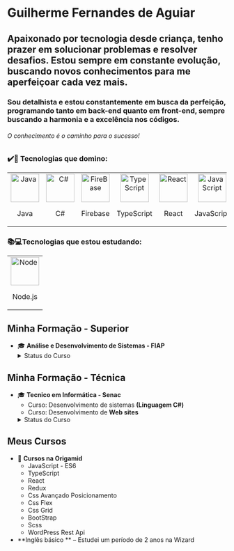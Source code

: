 

# Guilherme Fernandes de Aguiar
## Apaixonado por tecnologia desde criança, tenho prazer em solucionar problemas e resolver desafios. Estou sempre em constante evolução, buscando novos conhecimentos para me aperfeiçoar cada vez mais.
### Sou detalhista e estou constantemente em busca da perfeição, programando tanto em back-end quanto em front-end, sempre buscando a harmonia e a excelência nos códigos.
###### O conhecimento é o caminho para o sucesso!

### ✔️💯 Tecnologias que domino:
<table>
<tr>
 <td align="center">
<img src="https://skillicons.dev/icons?i=java" width="65px" alt="Java" /><br/>
<p>Java</p>
 </td>
 <td align="center">
<img src="https://skillicons.dev/icons?i=c#"  width="65px" alt="C#" /><br/>
<p>C#</p>
 </td>
  <td align="center">
<img src="https://skillicons.dev/icons?i=firebase"  width="65px" alt="FireBase" /><br/>
<p>Firebase</p>
 </td>
  <td align="center">
<img src="https://skillicons.dev/icons?i=typescript"  width="65px" alt="TypeScript" /><br/>
<p>TypeScript</p>
    </td>
   <td align="center">
<img src="https://skillicons.dev/icons?i=react"  width="65px" alt="React" /><br/>
<p>React</p>
 </td>
   <td align="center">
<img src="https://skillicons.dev/icons?i=javascript"  width="65px" alt="JavaScript" /><br/>
<p>JavaScript</p>
 </td>
  <td align="center">
<img src="https://skillicons.dev/icons?i=redux"  width="65px" alt="Redux" /><br/>
<p>Redux</p>
 </td>
   <td align="center">
<img src="https://skillicons.dev/icons?i=css" width="65px" alt="Css" /><br/>
<p>Css</p>
 </td>
  <td align="center">
<img src="https://skillicons.dev/icons?i=bootstrap"  width="65px" alt="bootStrap" /><br/>
<p>BootStrap</p>
 </td>
 <td align="center">
<img src="https://skillicons.dev/icons?i=wordpress"  width="65px" alt="WordPress" /><br/>
<p>WordPress</p>
 </td>

  <td align="center">
<img src="https://skillicons.dev/icons?i=github"  width="65px" alt="GitHub" /><br/>
<p>GitHub</p>
  </td>
</tr>
</table>

### 📚💻Tecnologias que estou estudando:

<table>
<tr>
   <td align="center">
<img src="https://skillicons.dev/icons?i=nodejs"  width="65px" alt="Node" /><br/>
<p>Node.js</p>
   </td>
</tr>
</table>

## Minha Formação - Superior

- 🎓 **Análise e Desenvolvimento de Sistemas - FIAP**
  <details>
    <summary>Status do Curso</summary>
      - Iniciado em 02/2015 e concluído em 12/2016
  </details>
## Minha Formação - Técnica 
  - 🎓 **Tecnico em Informática - Senac**<br/>
    - Curso: Desenvolvimento de sistemas **(Linguagem C#)**
    - Curso: Desenvolvimento de **Web sites**<br/>
    <details>
    <summary>Status do Curso</summary>
      - Iniciado em 02/2015 e concluído em 12/2016
  </details>
  
## Meus Cursos 
- 📖 **Cursos na Origamid**
  - JavaScript - ES6
  - TypeScript
  - React
  - Redux
  - Css Avançado Posicionamento
  - Css Flex
  - Css Grid
  - BootStrap
  - Scss
  - WordPress Rest Api
- **Inglês básico ** – Estudei um período de 2 anos na Wizard

